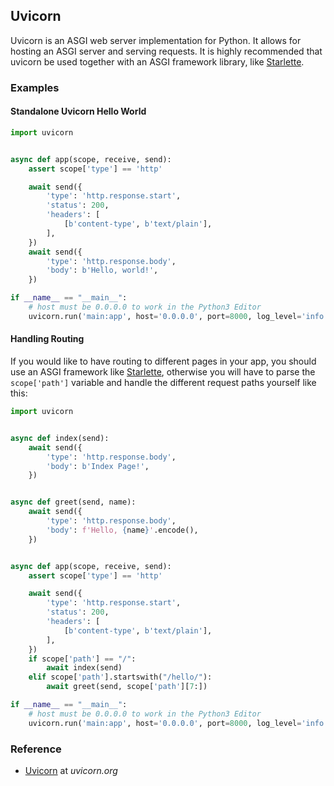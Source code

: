 ## Uvicorn

Uvicorn is an ASGI web server implementation for Python. It allows for hosting an ASGI server and serving requests. It is highly recommended that uvicorn be used together with an ASGI framework library, like [Starlette](/extralibs/starlette/).

### Examples

#### Standalone Uvicorn Hello World

```python
import uvicorn


async def app(scope, receive, send):
    assert scope['type'] == 'http'

    await send({
        'type': 'http.response.start',
        'status': 200,
        'headers': [
            [b'content-type', b'text/plain'],
        ],
    })
    await send({
        'type': 'http.response.body',
        'body': b'Hello, world!',
    })

if __name__ == "__main__":
    # host must be 0.0.0.0 to work in the Python3 Editor
    uvicorn.run('main:app', host='0.0.0.0', port=8000, log_level='info')
```

#### Handling Routing

If you would like to have routing to different pages in your app, you should use an ASGI framework like [Starlette](/extralibs/starlette/), otherwise you will have to parse the `scope['path']` variable and handle the different request paths yourself like this:

```python
import uvicorn


async def index(send):
    await send({
        'type': 'http.response.body',
        'body': b'Index Page!',
    })


async def greet(send, name):
    await send({
        'type': 'http.response.body',
        'body': f'Hello, {name}'.encode(),
    })


async def app(scope, receive, send):
    assert scope['type'] == 'http'

    await send({
        'type': 'http.response.start',
        'status': 200,
        'headers': [
            [b'content-type', b'text/plain'],
        ],
    })
    if scope['path'] == "/":
        await index(send)
    elif scope['path'].startswith("/hello/"):
        await greet(send, scope['path'][7:])

if __name__ == "__main__":
    # host must be 0.0.0.0 to work in the Python3 Editor
    uvicorn.run('main:app', host='0.0.0.0', port=8000, log_level='info')
```

### Reference

-   [Uvicorn](https://www.uvicorn.org/) at _uvicorn.org_
